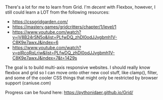 There's a lot for me to learn from Grid. I'm *decent* with Flexbox, however, I still could learn a LOT from the following resources:
- https://cssgridgarden.com/
- https://mastery.games/gridcritters/chapter/1/level/1
- https://www.youtube.com/watch?v=jV8B24rSN5o&list=PLfwDQ_zhDl0odJJvgbmh1V-C8K9e7awxJ&index=6
- https://www.youtube.com/watch?v=plRcoRqLriw&list=PLfwDQ_zhDl0odJJvgbmh1V-C8K9e7awxJ&index=7&t=1429s

The goal is to build multi-axis responsive websites. I should really know flexbox and grid so I can move onto other new cool stuff, like clamp(), filter, and some of the cooler CSS things that might only be restricted by browser support (caniuse.com)

Progress can be found here:
https://pythonidaer.github.io/Grid/
